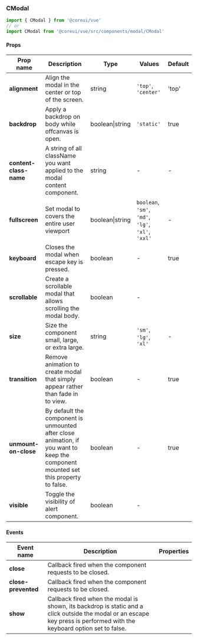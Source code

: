 ### CModal

```jsx
import { CModal } from '@coreui/vue'
// or
import CModal from '@coreui/vue/src/components/modal/CModal'
```

#### Props

| Prop name              | Description                                                                                                                        | Type            | Values                                             | Default |
| ---------------------- | ---------------------------------------------------------------------------------------------------------------------------------- | --------------- | -------------------------------------------------- | ------- |
| **alignment**          | Align the modal in the center or top of the screen.                                                                                | string          | `'top'`, `'center'`                                | 'top'   |
| **backdrop**           | Apply a backdrop on body while offcanvas is open.                                                                                  | boolean\|string | `'static'`                                         | true    |
| **content-class-name** | A string of all className you want applied to the modal content component.                                                         | string          | -                                                  | -       |
| **fullscreen**         | Set modal to covers the entire user viewport                                                                                       | boolean\|string | `boolean`, `'sm'`, `'md'`, `'lg'`, `'xl'`, `'xxl'` | -       |
| **keyboard**           | Closes the modal when escape key is pressed.                                                                                       | boolean         | -                                                  | true    |
| **scrollable**         | Create a scrollable modal that allows scrolling the modal body.                                                                    | boolean         | -                                                  |         |
| **size**               | Size the component small, large, or extra large.                                                                                   | string          | `'sm'`, `'lg'`, `'xl'`                             | -       |
| **transition**         | Remove animation to create modal that simply appear rather than fade in to view.                                                   | boolean         | -                                                  | true    |
| **unmount-on-close**   | By default the component is unmounted after close animation, if you want to keep the component mounted set this property to false. | boolean         | -                                                  | true    |
| **visible**            | Toggle the visibility of alert component.                                                                                          | boolean         | -                                                  |         |

#### Events

| Event name          | Description                                                                                                                                                             | Properties |
| ------------------- | ----------------------------------------------------------------------------------------------------------------------------------------------------------------------- | ---------- |
| **close**           | Callback fired when the component requests to be closed.                                                                                                                |
| **close-prevented** | Callback fired when the component requests to be closed.                                                                                                                |
| **show**            | Callback fired when the modal is shown, its backdrop is static and a click outside the modal or an escape key press is performed with the keyboard option set to false. |
